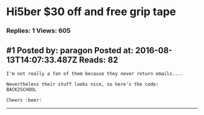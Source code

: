 # Hi5ber $30 off and free grip tape

### Replies: 1 Views: 605

## \#1 Posted by: paragon Posted at: 2016-08-13T14:07:33.487Z Reads: 82

```
I'm not really a fan of them because they never return emails....

Nevertheless their stuff looks nice, so here's the code:
BACK2SCHOOL

Cheers :beer:
```

---
